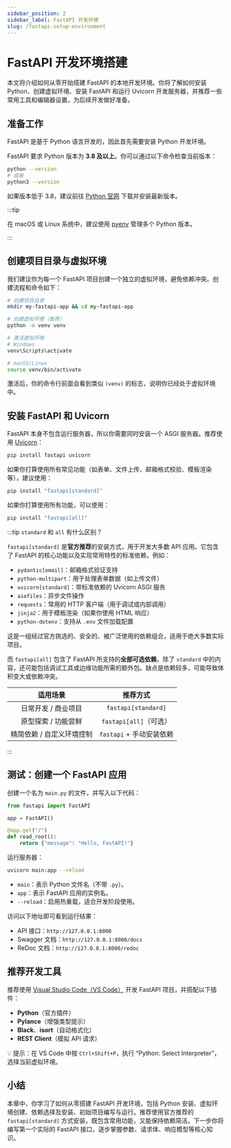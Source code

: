 ```yaml
---
sidebar_position: 2
sidebar_label: FastAPI 开发环境
slug: /fastapi-setup-environment
---
```


# FastAPI 开发环境搭建

本文将介绍如何从零开始搭建 FastAPI 的本地开发环境。你将了解如何安装 Python、创建虚拟环境、安装 FastAPI 和运行 Uvicorn 开发服务器，并推荐一些常用工具和编辑器设置，为后续开发做好准备。



## 准备工作

FastAPI 是基于 Python 语言开发的，因此首先需要安装 Python 开发环境。

FastAPI 要求 Python 版本为 **3.8 及以上**。你可以通过以下命令检查当前版本：

```bash
python --version
# 或者
python3 --version
```

如果版本低于 3.8，建议前往 [Python 官网](https://www.python.org/downloads/) 下载并安装最新版本。

:::tip

在 macOS 或 Linux 系统中，建议使用 [pyenv](https://github.com/pyenv/pyenv) 管理多个 Python 版本。

:::



## 创建项目目录与虚拟环境

我们建议你为每一个 FastAPI 项目创建一个独立的虚拟环境，避免依赖冲突。创建流程和命令如下：

```bash
# 创建项目目录
mkdir my-fastapi-app && cd my-fastapi-app

# 创建虚拟环境（推荐）
python -m venv venv

# 激活虚拟环境
# Windows
venv\Scripts\activate

# macOS/Linux
source venv/bin/activate
```

激活后，你的命令行前面会看到类似 `(venv)` 的标志，说明你已经处于虚拟环境中。



## 安装 FastAPI 和 Uvicorn

FastAPI 本身不包含运行服务器，所以你需要同时安装一个 ASGI 服务器。推荐使用 [Uvicorn](https://www.uvicorn.org/)：

```bash
pip install fastapi uvicorn
```

如果你打算使用所有常见功能（如表单、文件上传、邮箱格式校验、模板渲染等），建议使用：

```bash
pip install "fastapi[standard]"
```

如果你打算使用所有功能，可以使用：

```bash
pip install "fastapi[all]"
```



:::tip `standard` 和 `all` 有什么区别？

`fastapi[standard]` 是**官方推荐**的安装方式，用于开发大多数 API 应用。它包含了 FastAPI 的核心功能以及实现常用特性的标准依赖，例如：

- `pydantic[email]`：邮箱格式验证支持
- `python-multipart`：用于处理表单数据（如上传文件）
- `uvicorn[standard]`：带标准依赖的 Uvicorn ASGI 服务
- `aiofiles`：异步文件操作
- `requests`：常用的 HTTP 客户端（用于调试或内部调用）
- `jinja2`：用于模板渲染（如果你使用 HTML 响应）
- `python-dotenv`：支持从 `.env` 文件加载配置

这是一组经过官方挑选的、安全的、被广泛使用的依赖组合，适用于绝大多数实际项目。

而 `fastapi[all]` 包含了 FastAPI 所支持的**全部可选依赖**，除了 `standard` 中的内容，还可能包括调试工具或边缘功能所需的额外包。缺点是依赖较多，可能导致体积变大或依赖冲突。

|         适用场景          |         推荐方式         |
| :-----------------------: | :----------------------: |
|    日常开发 / 商业项目    |   `fastapi[standard]`    |
|    原型探索 / 功能尝鲜    |  `fastapi[all]`（可选）  |
| 精简依赖 / 自定义环境控制 | `fastapi` + 手动安装依赖 |

:::



## 测试：创建一个 FastAPI 应用

创建一个名为 `main.py` 的文件，并写入以下代码：

```python
from fastapi import FastAPI

app = FastAPI()

@app.get("/")
def read_root():
    return {"message": "Hello, FastAPI!"}
```

运行服务器：

```bash
uvicorn main:app --reload
```

- `main`：表示 Python 文件名（不带 `.py`）。
- `app`：表示 FastAPI 应用的实例名。
- `--reload`：启用热重载，适合开发阶段使用。

访问以下地址即可看到运行结果：

- API 接口：`http://127.0.0.1:8000`
- Swagger 文档：`http://127.0.0.1:8000/docs`
- ReDoc 文档：`http://127.0.0.1:8000/redoc`



## 推荐开发工具

推荐使用 [Visual Studio Code（VS Code）](https://code.visualstudio.com/) 开发 FastAPI 项目，并搭配以下插件：

- **Python**（官方插件）
- **Pylance**（增强类型提示）
- **Black**、**isort**（自动格式化）
- **REST Client**（模拟 API 请求）

💡 提示：在 VS Code 中按 `Ctrl+Shift+P`，执行 “Python: Select Interpreter”，选择当前虚拟环境。



## 小结

本章中，你学习了如何从零搭建 FastAPI 开发环境，包括 Python 安装、虚拟环境创建、依赖选择及安装、初始项目编写与运行。推荐使用官方推荐的 `fastapi[standard]` 方式安装，既包含常用功能，又能保持依赖简洁。下一步你将编写第一个实际的 FastAPI 接口，逐步掌握参数、请求体、响应模型等核心知识。
